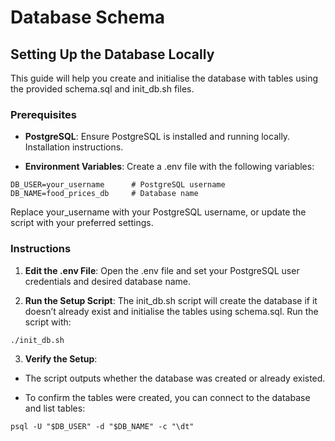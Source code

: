 # Database Schema

## Setting Up the Database Locally

This guide will help you create and initialise the database with tables using the provided schema.sql and init_db.sh files.

### Prerequisites

- **PostgreSQL**: Ensure PostgreSQL is installed and running locally. Installation instructions.

- **Environment Variables**: Create a .env file with the following variables:
```
DB_USER=your_username      # PostgreSQL username
DB_NAME=food_prices_db     # Database name
```
Replace your_username with your PostgreSQL username, or update the script with your preferred settings.

### Instructions

1. **Edit the .env File**: Open the .env file and set your PostgreSQL user credentials and desired database name.

2. **Run the Setup Script**: The init_db.sh script will create the database if it doesn’t already exist and initialise the tables using schema.sql. Run the script with:
```
./init_db.sh
```

3. **Verify the Setup**:

- The script outputs whether the database was created or already existed.

- To confirm the tables were created, you can connect to the database and list tables:
```
psql -U "$DB_USER" -d "$DB_NAME" -c "\dt"
```
